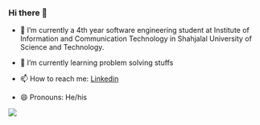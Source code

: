 ### Hi there 👋

- 🔭 I’m currently a 4th year software engineering student at Institute of Information and Communication Technology in Shahjalal University of Science and Technology.
- 🌱 I’m currently learning problem solving stuffs
- 📫 How to reach me: [Linkedin](https://www.linkedin.com/in/shreshthajit-das-7001261a3/)

- 😄 Pronouns: He/his
 
<img src="https://github-readme-stats.vercel.app/api?username=shreshthajit&&show_icons=true&title_color=154360&icon_color=bb2acf&text_color=151515&bg_color=00FFFF">
